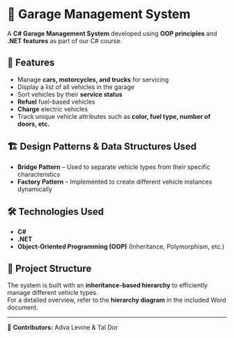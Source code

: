 # 🚗 Garage Management System  

A **C# Garage Management System** developed using **OOP principles** and **.NET features** as part of our C# course.  

## 📌 Features  
- Manage **cars, motorcycles, and trucks** for servicing  
- Display a list of all vehicles in the garage  
- Sort vehicles by their **service status**  
- **Refuel** fuel-based vehicles  
- **Charge** electric vehicles  
- Track unique vehicle attributes such as **color, fuel type, number of doors, etc.**
  
## 🏗️ Design Patterns & Data Structures Used  
- **Bridge Pattern** – Used to separate vehicle types from their specific characteristics  
- **Factory Pattern** – Implemented to create different vehicle instances dynamically
  
## 🛠️ Technologies Used  
- **C#**  
- **.NET**  
- **Object-Oriented Programming (OOP)** (Inheritance, Polymorphism, etc.)  

## 📄 Project Structure  
The system is built with an **inheritance-based hierarchy** to efficiently manage different vehicle types.  
For a detailed overview, refer to the **hierarchy diagram** in the included Word document.  

---

🔧 **Contributors:** Adva Levine & Tal Dor  
 
